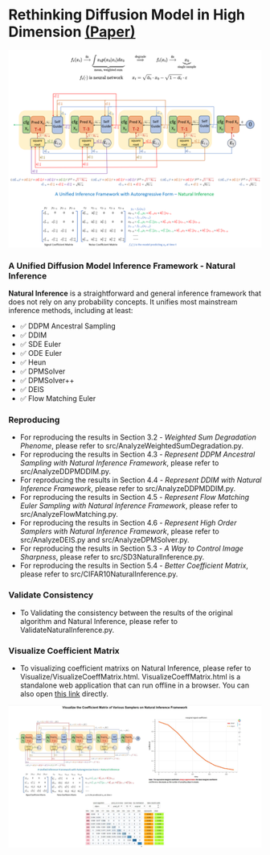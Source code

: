 
# Rethinking Diffusion Model in High Dimension [(Paper)](https://arxiv.org/abs/2503.08643) 



![NaturalDiffusion](degradation_inference_framework_coeff_matrix.png)



### A Unified Diffusion Model Inference Framework - Natural Inference

**Natural Inference** is a straightforward and general inference framework that does not rely on any probability concepts. It unifies most mainstream inference methods, including at least:

- &#x2705; DDPM Ancestral Sampling
- &#x2705; DDIM
- &#x2705; SDE Euler
- &#x2705; ODE Euler
- &#x2705; Heun
- &#x2705; DPMSolver
- &#x2705; DPMSolver++
- &#x2705; DEIS
- &#x2705; Flow Matching Euler

### Reproducing 
- For reproducing the results in Section 3.2 - *Weighted Sum Degradation Phenome*, please refer to src/AnalyzeWeightedSumDegradation.py.
- For reproducing the results in Section 4.3 - *Represent DDPM Ancestral Sampling with Natural Inference Framework*, please refer to src/AnalyzeDDPMDDIM.py.
- For reproducing the results in Section 4.4 - *Represent DDIM with Natural Inference Framework*, please refer to src/AnalyzeDDPMDDIM.py.
- For reproducing the results in Section 4.5 - *Represent Flow Matching Euler Sampling with Natural Inference Framework*, please refer to src/AnalyzeFlowMatching.py.
- For reproducing the results in Section 4.6 - *Represent High Order Samplers with Natural Inference Framework*, please refer to src/AnalyzeDEIS.py and src/AnalyzeDPMSolver.py.
- For reproducing the results in Section 5.3 - *A Way to Control Image Sharpness*, please refer to src/SD3NaturalInference.py.
- For reproducing the results in Section 5.4 - *Better Coefficient Matrix*, please refer to src/CIFAR10NaturalInference.py.


### Validate Consistency

- To Validating the consistency between the results of the original algorithm and Natural Inference, please refer to ValidateNaturalInference.py.

### Visualize Coefficient Matrix

- To visualizing coefficient matrixs on Natural Inference, please refer to Visualize/VisualizeCoeffMatrix.html. VisualizeCoeffMatrix.html is a standalone web application that can run offline in a browser. You can also open [this link](https://blairstar.github.io/CoeffMatrix/) directly.

[![Visualze coefficient matrix](visualize/VisualizeCoeffMatrix.jpg)](https://www.youtube.com/watch?v=2zRA1T7wC6E)

